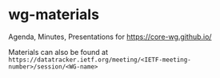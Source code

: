# wg-materials
Agenda, Minutes, Presentations for <https://core-wg.github.io/>

Materials can also be found at `https://datatracker.ietf.org/meeting/<IETF-meeting-number>/session/<WG-name>`
